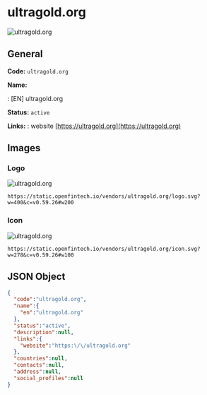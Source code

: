 
# ultragold.org 
![ultragold.org](https://static.openfintech.io/vendors/ultragold.org/logo.svg?w=400&c=v0.59.26#w200)  

## General 
 
**Code:** `ultragold.org` 
 
**Name:** 
 
:	[EN] ultragold.org 
 
**Status:** `active` 
 
**Links:** 
: website [https://ultragold.org](https://ultragold.org) 
 

## Images 

### Logo 
 
![ultragold.org](https://static.openfintech.io/vendors/ultragold.org/logo.svg?w=400&c=v0.59.26#w200)  

```
https://static.openfintech.io/vendors/ultragold.org/logo.svg?w=400&c=v0.59.26#w200
```  

### Icon 
 
![ultragold.org](https://static.openfintech.io/vendors/ultragold.org/icon.svg?w=278&c=v0.59.26#w100)  

```
https://static.openfintech.io/vendors/ultragold.org/icon.svg?w=278&c=v0.59.26#w100
```  

## JSON Object 

```json
{
  "code":"ultragold.org",
  "name":{
    "en":"ultragold.org"
  },
  "status":"active",
  "description":null,
  "links":{
    "website":"https:\/\/ultragold.org"
  },
  "countries":null,
  "contacts":null,
  "address":null,
  "social_profiles":null
}
```  
